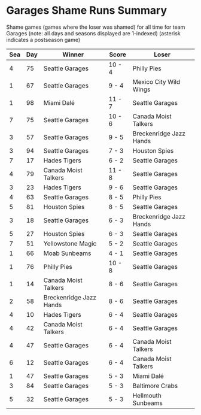 # Garages Shame Runs Summary



Shame games (games where the loser was shamed) for all time for team Garages (note: all days and seasons displayed are 1-indexed) (asterisk indicates a postseason game)


| Sea | Day | Winner | Score | Loser | 
| ------ |------ |------ |------ |------ |
| 4 | 75 | Seattle Garages | 10 - 4 | Philly Pies | 
| 1 | 67 | Seattle Garages | 9 - 4 | Mexico City Wild Wings | 
| 1 | 98 | Miami Dalé | 11 - 7 | Seattle Garages | 
| 7 | 75 | Seattle Garages | 10 - 6 | Canada Moist Talkers | 
| 3 | 57 | Seattle Garages | 9 - 5 | Breckenridge Jazz Hands | 
| 3 | 94 | Seattle Garages | 7 - 3 | Houston Spies | 
| 7 | 17 | Hades Tigers | 6 - 2 | Seattle Garages | 
| 4 | 79 | Canada Moist Talkers | 11 - 8 | Seattle Garages | 
| 3 | 23 | Hades Tigers | 9 - 6 | Seattle Garages | 
| 4 | 63 | Seattle Garages | 8 - 5 | Philly Pies | 
| 5 | 81 | Houston Spies | 8 - 5 | Seattle Garages | 
| 3 | 18 | Seattle Garages | 6 - 3 | Breckenridge Jazz Hands | 
| 5 | 27 | Houston Spies | 6 - 3 | Seattle Garages | 
| 7 | 51 | Yellowstone Magic | 5 - 2 | Seattle Garages | 
| 1 | 66 | Moab Sunbeams | 4 - 1 | Seattle Garages | 
| 1 | 76 | Philly Pies | 10 - 8 | Seattle Garages | 
| 1 | 14 | Canada Moist Talkers | 8 - 6 | Seattle Garages | 
| 2 | 58 | Breckenridge Jazz Hands | 8 - 6 | Seattle Garages | 
| 4 | 10 | Hades Tigers | 6 - 4 | Seattle Garages | 
| 4 | 42 | Canada Moist Talkers | 6 - 4 | Seattle Garages | 
| 4 | 47 | Seattle Garages | 6 - 4 | Canada Moist Talkers | 
| 6 | 12 | Seattle Garages | 6 - 4 | Canada Moist Talkers | 
| 1 | 47 | Seattle Garages | 5 - 3 | Miami Dalé | 
| 3 | 84 | Seattle Garages | 5 - 3 | Baltimore Crabs | 
| 5 | 32 | Seattle Garages | 5 - 3 | Hellmouth Sunbeams | 


